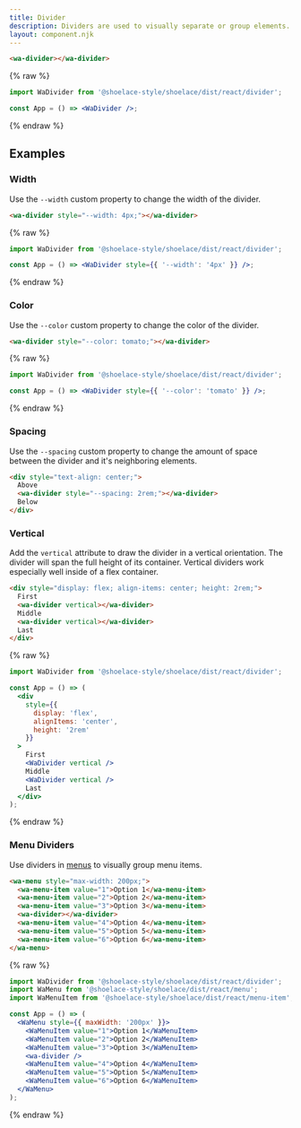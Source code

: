 ```yaml
---
title: Divider
description: Dividers are used to visually separate or group elements.
layout: component.njk
---
```


```html {.example}
<wa-divider></wa-divider>
```

{% raw %}
```jsx {.react}
import WaDivider from '@shoelace-style/shoelace/dist/react/divider';

const App = () => <WaDivider />;
```
{% endraw %}

## Examples

### Width

Use the `--width` custom property to change the width of the divider.

```html {.example}
<wa-divider style="--width: 4px;"></wa-divider>
```

{% raw %}
```jsx {.react}
import WaDivider from '@shoelace-style/shoelace/dist/react/divider';

const App = () => <WaDivider style={{ '--width': '4px' }} />;
```
{% endraw %}

### Color

Use the `--color` custom property to change the color of the divider.

```html {.example}
<wa-divider style="--color: tomato;"></wa-divider>
```

{% raw %}
```jsx {.react}
import WaDivider from '@shoelace-style/shoelace/dist/react/divider';

const App = () => <WaDivider style={{ '--color': 'tomato' }} />;
```
{% endraw %}

### Spacing

Use the `--spacing` custom property to change the amount of space between the divider and it's neighboring elements.

```html {.example}
<div style="text-align: center;">
  Above
  <wa-divider style="--spacing: 2rem;"></wa-divider>
  Below
</div>
```

### Vertical

Add the `vertical` attribute to draw the divider in a vertical orientation. The divider will span the full height of its container. Vertical dividers work especially well inside of a flex container.

```html {.example}
<div style="display: flex; align-items: center; height: 2rem;">
  First
  <wa-divider vertical></wa-divider>
  Middle
  <wa-divider vertical></wa-divider>
  Last
</div>
```

{% raw %}
```jsx {.react}
import WaDivider from '@shoelace-style/shoelace/dist/react/divider';

const App = () => (
  <div
    style={{
      display: 'flex',
      alignItems: 'center',
      height: '2rem'
    }}
  >
    First
    <WaDivider vertical />
    Middle
    <WaDivider vertical />
    Last
  </div>
);
```
{% endraw %}

### Menu Dividers

Use dividers in [menus](/components/menu) to visually group menu items.

```html {.example}
<wa-menu style="max-width: 200px;">
  <wa-menu-item value="1">Option 1</wa-menu-item>
  <wa-menu-item value="2">Option 2</wa-menu-item>
  <wa-menu-item value="3">Option 3</wa-menu-item>
  <wa-divider></wa-divider>
  <wa-menu-item value="4">Option 4</wa-menu-item>
  <wa-menu-item value="5">Option 5</wa-menu-item>
  <wa-menu-item value="6">Option 6</wa-menu-item>
</wa-menu>
```

{% raw %}
```jsx {.react}
import WaDivider from '@shoelace-style/shoelace/dist/react/divider';
import WaMenu from '@shoelace-style/shoelace/dist/react/menu';
import WaMenuItem from '@shoelace-style/shoelace/dist/react/menu-item';

const App = () => (
  <WaMenu style={{ maxWidth: '200px' }}>
    <WaMenuItem value="1">Option 1</WaMenuItem>
    <WaMenuItem value="2">Option 2</WaMenuItem>
    <WaMenuItem value="3">Option 3</WaMenuItem>
    <wa-divider />
    <WaMenuItem value="4">Option 4</WaMenuItem>
    <WaMenuItem value="5">Option 5</WaMenuItem>
    <WaMenuItem value="6">Option 6</WaMenuItem>
  </WaMenu>
);
```
{% endraw %}
